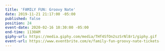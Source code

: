 ```yaml
---
title: 'FAMILY FUN: Groovy Nate'
date: 2019-11-21 21:17:00 -05:00
published: false
position: 24
event-date: 2020-02-16 10:30:00 -05:00
end-time: 1130AM
giphy-url: https://media.giphy.com/media/THf4SfOn2szSrNl8r1/giphy.gif
event-url: https://www.eventbrite.com/e/family-fun-groovy-nate-tickets-83288495131
---
```


